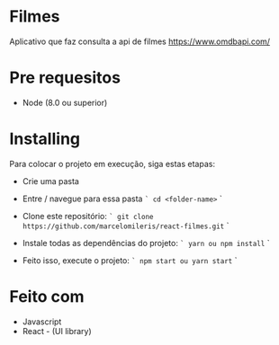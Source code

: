 # Filmes
Aplicativo que faz consulta a api de filmes https://www.omdbapi.com/

# Pre requesitos
- Node (8.0 ou superior)

# Installing
Para colocar o projeto em execução, siga estas etapas:
- Crie uma pasta
- Entre / navegue para essa pasta
`` `
cd <folder-name>
`` `

- Clone este repositório:
`` `
git clone https://github.com/marcelomileris/react-filmes.git
`` `

- Instale todas as dependências do projeto:
`` `
yarn ou npm install
`` `
- Feito isso, execute o projeto:
`` `
npm start ou yarn start
`` `

# Feito com 
- Javascript
- React - (UI library)